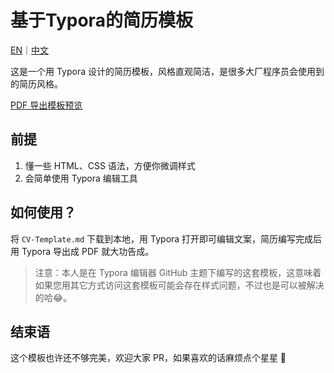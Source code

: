 # 基于Typora的简历模板

[EN](https://github.com/harrisblog/typora-cv-template)｜[中文](https://github.com/harrisblog/typora-cv-template/blob/main/README%20-%20CN.md)

这是一个用 Typora 设计的简历模板，风格直观简洁，是很多大厂程序员会使用到的简历风格。

[PDF 导出模板预览](https://github.com/harrisblog/typora-cv-template/blob/main/CV-Template.pdf)

## 前提

1. 懂一些 HTML、CSS 语法，方便你微调样式
2. 会简单使用 Typora 编辑工具

## 如何使用？

将 `CV-Template.md` 下载到本地，用 Typora 打开即可编辑文案，简历编写完成后用 Typora 导出成 PDF 就大功告成。

> 注意：本人是在 Typora 编辑器 GitHub 主题下编写的这套模板，这意味着如果您用其它方式访问这套模板可能会存在样式问题，不过也是可以被解决的哈😂。

## 结束语

这个模板也许还不够完美，欢迎大家 PR，如果喜欢的话麻烦点个星星 🌟